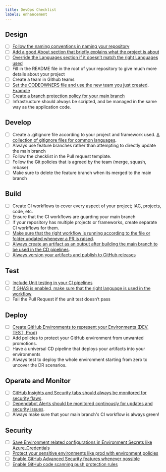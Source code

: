 ```yaml
---
title: DevOps Checklist
labels: enhancement
---
```

## Design
- [ ] [Follow the naming conventions in naming your repository](https://github.com/Insight-Services-APAC/github-getting-started/wiki/creating-repositories#naming-conventions)
- [ ] [Add a good About section that briefly explains what the project is about](https://github.com/Insight-Services-APAC/github-getting-started/wiki/creating-repositories)
- [ ] [Override the Languages section if it doesn’t match the right Languages used](https://github.com/github/linguist/blob/master/docs/overrides.md)
- [ ] Fill in the README file in the root of your repository to give much more details about your project
- [ ] Create a team in Github teams
- [ ] [Set the CODEOWNERS file and use the new team you just created](https://docs.github.com/en/repositories/managing-your-repositorys-settings-and-features/customizing-your-repository/about-code-owners). [Example](./CODEOWNERS)
- [ ] [Create a branch protection policy for your main branch](https://docs.github.com/en/repositories/configuring-branches-and-merges-in-your-repository/defining-the-mergeability-of-pull-requests/managing-a-branch-protection-rule)
- [ ] Infrastructure should always be scripted, and be managed in the same way as the application code.

## Develop
- [ ] Create a .gitignore file according to your project and framework used. [A collection of gitignore files for common languages](https://github.com/github/gitignore).
- [ ] Always use feature branches rather than attempting to directly update the main branch
- [ ] Follow the checklist in the Pull request template.
- [ ] Follow the Git policies that is agreed by the team (merge, squash, rebase)
- [ ] Make sure to delete the feature branch when its merged to the main branch

## Build
- [ ] Create CI workflows to cover every aspect of your project; IAC, projects, code, etc.
- [ ] Ensure that the CI workflows are guarding your main branch
- [ ] If your repository has multiple projects or frameworks, create separate CI workflows for them.
- [ ] [Make sure that the right workflow is running according to the file or folder updated whenever a PR is raised](https://docs.github.com/en/actions/using-workflows/workflow-syntax-for-github-actions#example-including-and-excluding-paths).
- [ ] [Always create an artifact as an output after building the main branch to be used in the CD pipelines](https://docs.github.com/en/actions/using-workflows/storing-workflow-data-as-artifacts#uploading-build-and-test-artifacts).
- [ ] [Always version your artifacts and publish to GitHub releases](https://docs.github.com/en/repositories/releasing-projects-on-github/managing-releases-in-a-repository)

## Test
- [ ] [Include Unit testing in your CI pipelines](https://docs.github.com/en/actions/automating-builds-and-tests/building-and-testing-net)
- [ ] [If GHAS is enabled, make sure that the right language is used in the workflow](https://docs.github.com/en/code-security/code-scanning/automatically-scanning-your-code-for-vulnerabilities-and-errors/configuring-the-codeql-workflow-for-compiled-languages)
- [ ] Fail the Pull Request if the unit test doesn’t pass

## Deploy
- [ ] [Create GitHub Environments to represent your Environments (DEV, TEST, Prod)](https://github.com/Insight-Services-APAC/github-enablement/wiki/Environments)
- [ ] Add policies to protect your GitHub environment from unwanted promotions.
- [ ] Have a universal CD pipeline that deploys your artifacts into your environments
- [ ] Always test to deploy the whole environment starting from zero to uncover the DR scenarios.

## Operate and Monitor
- [ ] [GitHub Insights and Security tabs should always be monitored for security flaws](https://docs.github.com/en/code-security/getting-started/securing-your-repository).
- [ ] [Dependabot Alerts should be monitored continously for updates and security issues](https://docs.github.com/en/code-security/dependabot/dependabot-alerts/about-dependabot-alerts).
- [ ] Always make sure that your main branch's CI workflow is always green!

## Security
- [ ] [Save Environment related configurations in Environment Secrets like Azure_Credentials](https://github.com/Insight-Services-APAC/github-enablement/wiki/Environments#creating-an-environment)
- [ ] [Protect your sensitive environments like prod with environment policies](https://docs.github.com/en/actions/deployment/targeting-different-environments/using-environments-for-deployment#environment-protection-rules)
- [ ] [Enable GitHub Advanced Security features whenever possible](https://docs.github.com/en/get-started/learning-about-github/about-github-advanced-security)
- [ ] [Enable GitHub code scanning push protection rules](https://docs.github.com/en/enterprise-cloud@latest/code-security/secret-scanning/protecting-pushes-with-secret-scanning)
